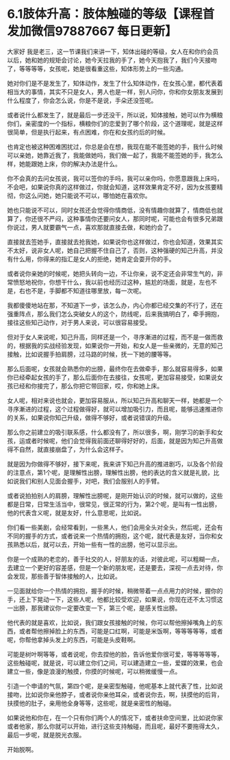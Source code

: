 # 6.1肢体升高：肢体触碰的等级【课程首发加微信97887667 每日更新】

大家好 我是老三，这一节课我们来讲一下，知体出碰的等级，女人在和你约会员以后，她和她的规矩会讨论，她今天拉我的手了，她今天抱我了，我们今天接吻了，等等等等，女孩呢，她是很看重这些，知体形势上的一些沟通。

她对你们是不是发生了，知体动作，发生了什么知体动作，在女孩心里，都代表着相当大的事情，其实不只是女人，男人也是一样，别人问你，你和你女朋友发展到什么程度了，你会怎么说，你是不是说，手朵还没签呢。

或者说什么都发生了，就是最后一步还没干，所以说，知体接触，她可以作为横粮你们，亲密度的一个指标，横粮你们的恋爱到了哪个阶段，这个道理呢，就是这样很简单，但是执行起来，有点困难，你在和女孩约后的时候。

也肯定也被这种困难困扰过，你总是会在想，我现在能不能签她的手，我什么时候可以亲她，她靠近我了，我能做她吗，我们做一起了，我能不能签她的手，我怎么样，她能跟她上床，你的解决办法是什么。

你不会真的去问女孩说，我可以签你的手吗，我可以亲你吗，你愿意跟我上床吗，不会吧，如果说你真的这样做过，你就会知道，这样效果肯定不好，因为女孩要精彻，你这么问她，她只能说不可以，哪怕她在喜欢你。

她也只能说不可以，同时女孩还会觉得你情商低，没有情趣你就算了，情商低也就算了，你还很不严闷，这种事情你还要问女人，那同时呢，可能也会有很多兄弟跟你说过，男人就要霸气一点，喜欢那就直接去做，和她约会了。

直接就去签她手，直接就去抢我她，如果说你也这样做过，你也会知道，效果其实不太好，说非女人呢，她自己把握不住自己了，否则，这种强硬的知己升高，并没有什么用，你得来的指汇是女人的拒绝，她肯定会耍开你的手。

或者说你亲她的时候呢，她把头转向一边，不让你亲，说不定还会非常生气的，非常愤怒地祝你，你想干什么，我以前也经历过这种，尴尬的场面，就是，左也不是，右也不是，手脚都不知道往哪里放，每一次呢。

我都傻傻地站在那，不知道下一步，该怎么办，内心你都已经交集的不行了，还在强重阵点，那么我们怎么突破女人的这个，防线呢，后来我搞明白了，牵手拥抱，接往这些知己动作，对于男人来说，可以很容易接受。

但对于女人来说呢，知己升高，同样还是一个，寻序漸进的过程，而不是一做而救的，根据我的实战经验发现，如果说你一开始，和女人是一些亲微的，无意的知己接触，比如说握手拍肩膀，过马路的时候，抚一下她的腰等等。

那么后面呢，女孩就会熟悉你的出膀，最终你在去做牵手，那么就容易得多，如果你已经牵起女孩的手了，那么后面你在去接往，女孩呢，更加容易接受，如果说女孩已经和你接完了，那么你把它带回家，哎，你和她上床。

女人呢，相对来说也就会，更加容易服从，所以知己升高和聊天一样，她都是一个寻序漸进的过程，这个过程做得好，就可以增加吸引力，而且呢，能够迅速推进你的关系，如果说你知己升级，做得不够好，或者说错误的升级。

那么你之前建立的吸引联系感，什么都没有了，所以很多，啊，刚学习的新手和女孩，运或者时候呢，他们会觉得我前面还聊得好好的，后面，就是因为知己升高做得不自然，就直接崩盘了，为什么会这样子。

就是因为你做得不够好，接下来呢，我来讲下知己升高的推进剧巧，以及各个阶段的注意点，第1个呢，是理解性出膀，理解性出膀，他的表达的含义就是礼貌，比如说我们和别人见面会握手，对吧，我们会服别人的手臂。

或者说拍拍别人的肩膀，理解性出膀呢，是刚开始认识的时候，就可以做的，这些都是日常，日常生活当中，很常见，很正常的行为，第2个呢，是叫有一性出膀，他的代表含义呢，就是友好，什么意思呢，比如说。

你们看一些美剧，会经常看到，一些黑人，他们会用全头对全头，然后呢，还会有不同的握手的方式，或者说来一个热情的拥抱，这个呢，就代表是友好，当你和女孩熟悉以后，就可以去，开始一些有一性的出膀，他可以显示出。

你是一个成熟的老恋的，善于社交的人，好朋友的话，对彼此呢，可以粗糊一点，去建立一个更好的容差感，但是一个新的朋友呢，还是要去，深视一点去对待，你会发现，那些善于智体接触的人，比如说。

一见面就给你一个热情的拥抱，握手的时候，稍微带着一点点用力的时候，握你的手，还上下晃动一下，这些人呢，他都比较受欢迎，如果说，你现在还不太习惯这一出膀，那我建议你一定要改变一下，第三个呢，是感关性出膀。

他代表的就是喜欢，比如说，我们跟女孩接触的时候，你可以帮他擦掉嘴角上的东西，或者帮他擦掉脸上的东西，可能是口红啊，可能是米饭啊，等等等等等，或者呢，你帮他拿掉头发上的东西，可能是头皮鞋啊。

可能是树叶啊等等，或者说呢，你去捏他的脸，告诉他爱你很可爱，等等等等等，这些触碰呢，就是说，可以建立你们之间，可以建造建立一些，爱媒的效果，也会建立一些，像是浪漫的触摸，你摸的时候呢，可以稍微缓慢一点。

引造一个申请的气氛，第四个呢，是亲密型触碰，他呢基本上就代表了性，比如说接吻，比如说你亲他脖子，或者说你亲他耳朵，或者说你去，啊，扶摸他的后背，扶摸他的肚子，亲用他全身等等，这些呢，就是亲密性的触碰。

如果说他和你在，在一个只有你们两个人的情况下，或者扶命空间里，比如说你家或者他家，那么你就可以开始，进行这些支持触碰，而且呢，最好不要拖得太久，最后一步呢，就是脱光衣服。

开始脱啊。